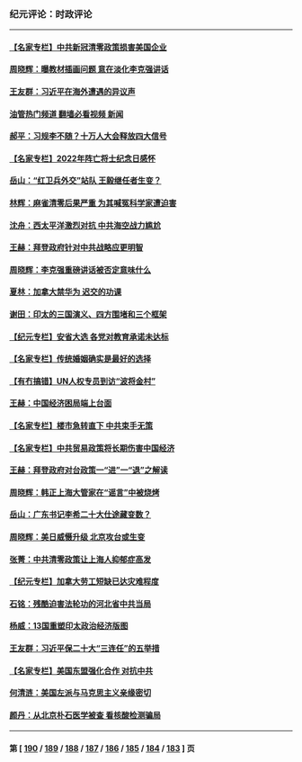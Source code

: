 ### 纪元评论：时政评论
---
#### [【名家专栏】中共新冠清零政策损害美国企业](../../pages/nsc1025/n13747458.md?05290330) 
#### [周晓辉：曝教材插画问题 意在淡化李克强讲话](../../pages/nsc1025/n13747353.md?05290330) 
#### [王友群：习近平在海外遭遇的异议声](../../pages/nsc1025/n13747154.md?05290330) 
#### [油管热门频道 翻墙必看视频 新闻](ok?05290330)
#### [郝平：习规李不随？十万人大会释放四大信号](../../pages/nsc1025/n13746989.md?05290330) 
#### [【名家专栏】2022年阵亡将士纪念日感怀](../../pages/nsc1025/n13746796.md?05290330) 
#### [岳山：“红卫兵外交”站队 王毅继任者生变？](../../pages/nsc1025/n13746454.md?05290330) 
#### [林辉：麻雀清零后果严重 为其喊冤科学家遭迫害](../../pages/nsc1025/n13746900.md?05290330) 
#### [沈舟：西太平洋激烈对抗 中共海空战力尴尬](../../pages/nsc1025/n13746437.md?05290330) 
#### [王赫：拜登政府针对中共战略应更明智](../../pages/nsc1025/n13746434.md?05290330) 
#### [周晓辉：李克强重磅讲话被否定意味什么](../../pages/nsc1025/n13746135.md?05290330) 
#### [夏林：加拿大禁华为 迟交的功课](../../pages/nsc1025/n13746125.md?05290330) 
#### [谢田：印太的三国演义、四方围堵和三个框架](../../pages/nsc1025/n13746113.md?05290330) 
#### [【纪元专栏】安省大选 各党对教育承诺未达标](../../pages/nsc1025/n13746119.md?05290330) 
#### [【名家专栏】传统婚姻确实是最好的选择](../../pages/nsc1025/n13745927.md?05290330) 
#### [【有冇搞错】UN人权专员到访“波将金村”](../../pages/nsc1025/n13745359.md?05290330) 
#### [王赫：中国经济困局端上台面](../../pages/nsc1025/n13745656.md?05290330) 
#### [【名家专栏】楼市急转直下 中共束手无策](../../pages/nsc1025/n13745026.md?05290330) 
#### [【名家专栏】中共贸易政策将长期伤害中国经济](../../pages/nsc1025/n13744289.md?05290330) 
#### [王赫：拜登政府对台政策一“进”一“退”之解读](../../pages/nsc1025/n13744611.md?05290330) 
#### [周晓辉：韩正上海大管家在“谣言”中被烧烤](../../pages/nsc1025/n13744414.md?05290330) 
#### [岳山：广东书记李希二十大仕途藏变数？](../../pages/nsc1025/n13744256.md?05290330) 
#### [周晓辉：美日威慑升级 北京攻台或生变](../../pages/nsc1025/n13744398.md?05290330) 
#### [张菁：中共清零政策让上海人抑郁症高发](../../pages/nsc1025/n13744389.md?05290330) 
#### [【纪元专栏】加拿大劳工短缺已达灾难程度](../../pages/nsc1025/n13738600.md?05290330) 
#### [石铭：残酷迫害法轮功的河北省中共当局](../../pages/nsc1025/n13744150.md?05290330) 
#### [杨威：13国重塑印太政治经济版图](../../pages/nsc1025/n13743953.md?05290330) 
#### [王友群：习近平保二十大“三连任”的五举措](../../pages/nsc1025/n13743840.md?05290330) 
#### [【名家专栏】美国东盟强化合作 对抗中共](../../pages/nsc1025/n13743580.md?05290330) 
#### [何清涟：美国左派与马克思主义亲缘密切](../../pages/nsc1025/n13743745.md?05290330) 
#### [颜丹：从北京朴石医学被查 看核酸检测骗局](../../pages/nsc1025/n13743692.md?05290330) 

---
#### 第 [ [190](./190.md?05290330) / [189](./189.md?05290330) / [188](./188.md?05290330) / [187](./187.md?05290330) / [186](./186.md?05290330) / [185](./185.md?05290330) / [184](./184.md?05290330) / [183](./183.md?05290330) ] 页
